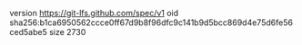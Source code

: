 version https://git-lfs.github.com/spec/v1
oid sha256:b1ca6950562ccce0ff67d9b8f96dfc9c141b9d5bcc869d4e75d6fe56ced5abe5
size 2730
